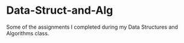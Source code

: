 # Data-Struct-and-Alg

Some of the assignments I completed during my Data Structures and Algorithms class.
